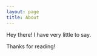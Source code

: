 ```yaml
---
layout: page
title: About
---
```


<p class="message">
  Hey there! I have very little to say. 
</p>

Thanks for reading!

